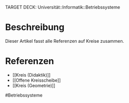 TARGET DECK: Universität::Informatik::Betriebssysteme

# Beschreibung
Dieser Artikel fasst alle Referenzen auf Kreise zusammen.

# Referenzen
- [[Kreis (Didaktik)]]
- [[Offene Kreisscheibe]]
- [[Kreis (Geometrie)]]

#Betriebssysteme 


